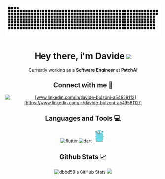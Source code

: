 <div align="center">
  
  ![GitHub Snake](https://raw.githubusercontent.com/dbbd59/dbbd59/output/github-contribution-grid-snake-dark.svg)

  
<h1 align="center">Hey there, i'm Davide <img src="https://media.giphy.com/media/hvRJCLFzcasrR4ia7z/giphy.gif" width="25px"></h1>

Currently working as a **Software Engineer** at [**PatchAi**](https://www.patchai.io/) 

</div>

<div align="center">

## Connect with me 📝

<a href="https://www.linkedin.com/in/davide-bolzoni-a54958112/" target="blank"><img align="center" src="https://raw.githubusercontent.com/rahuldkjain/github-profile-readme-generator/master/src/images/icons/Social/linked-in-alt.svg" alt="[www.linkedin.com/in/davide-bolzoni-a54958112](https://www.linkedin.com/in/davide-bolzoni-a54958112/)" height="30" width="40" /></a>
</div>

<div align="center">

## Languages and Tools 💻

<p> 
  <a href="https://flutter.dev" target="_blank" rel="noreferrer"> 
    <img src="https://www.vectorlogo.zone/logos/flutterio/flutterio-icon.svg" alt="flutter" width="40" height="40"/> 
  </a>
  <a href="https://dart.dev" target="_blank" rel="noreferrer"> 
    <img src="https://www.vectorlogo.zone/logos/dartlang/dartlang-icon.svg" alt="dart" width="40" height="40"/> 
  </a> 
  <a href="https://golang.org" target="_blank" rel="noreferrer"> 
    <img src="https://raw.githubusercontent.com/devicons/devicon/master/icons/go/go-original.svg" alt="go" width="40" height="40"/> 
  </a> 
</p>
</div>

<div align="center">

## Github Stats 📈

  <img width="48%" src="https://github-readme-stats.vercel.app/api?username=dbbd59&show_icons=true&bg_color=22272E&title_color=DBBD59&text_color=DBBD59&locale=en&hide_border=true" alt="dbbd59's GitHub Stats" />
  <img width="51%" src="https://github-readme-streak-stats.herokuapp.com/?user=dbbd59&theme=tokyonight&hide_border=true&date_format=M%20j%5B%2C%20Y%5D&background=22272E&sideLabels=DBBD59&dates=DBBD59&sideNums=DBBD59&currStreakNum=DBBD59&currStreakLabel=DBBD59&fire=DBBD59&ring=DBBD59&stroke=DBBD59" />
  
</div>
